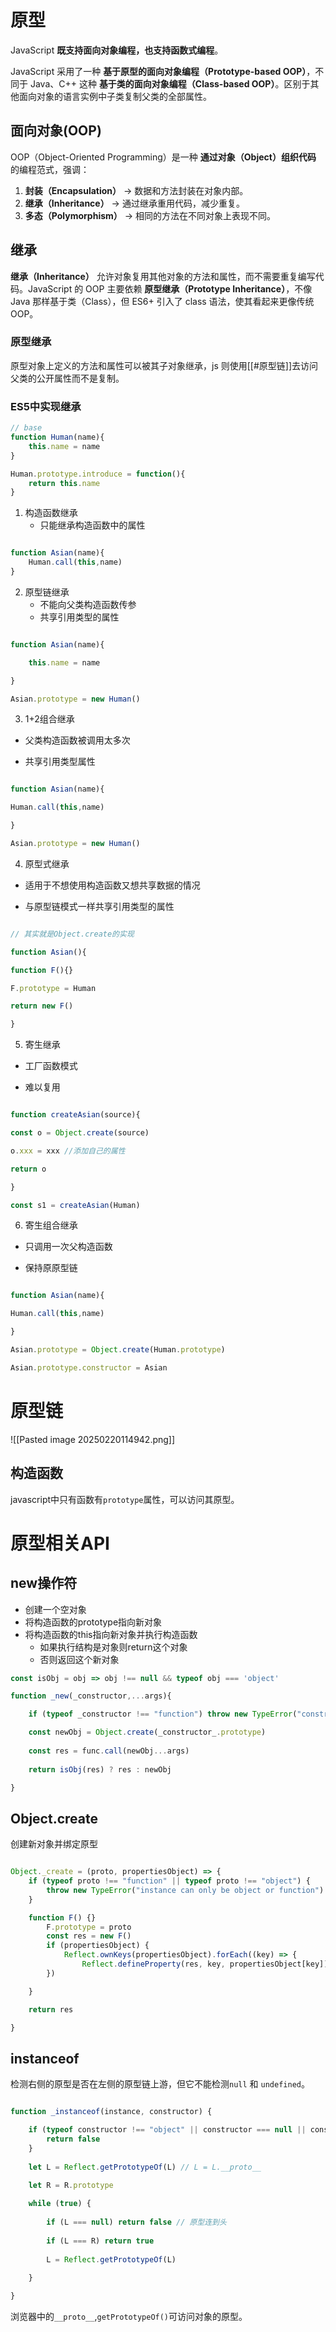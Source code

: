 

# 原型
JavaScript **既支持面向对象编程，也支持函数式编程**。

JavaScript 采用了一种 **基于原型的面向对象编程（Prototype-based OOP）**，不同于 Java、C++ 这种 **基于类的面向对象编程（Class-based OOP）**。区别于其他面向对象的语言实例中子类复制父类的全部属性。

## 面向对象(OOP)
OOP（Object-Oriented Programming）是一种 **通过对象（Object）组织代码** 的编程范式，强调：
1. **封装（Encapsulation）** → 数据和方法封装在对象内部。
2. **继承（Inheritance）** → 通过继承重用代码，减少重复。
3. **多态（Polymorphism）** → 相同的方法在不同对象上表现不同。


## 继承
**继承（Inheritance）** 允许对象复用其他对象的方法和属性，而不需要重复编写代码。JavaScript 的 OOP 主要依赖 **原型继承（Prototype Inheritance）**，不像 Java 那样基于类（Class），但 ES6+ 引入了 class 语法，使其看起来更像传统 OOP。

### 原型继承
原型对象上定义的方法和属性可以被其子对象继承，js 则使用[[#原型链]]去访问父类的公开属性而不是复制。

### ES5中实现继承
```javascript
// base
function Human(name){
	this.name = name
}

Human.prototype.introduce = function(){
	return this.name
}

```

1. 构造函数继承
	- 只能继承构造函数中的属性

```javascript

function Asian(name){
	Human.call(this,name)
}

```

2. 原型链继承
	- 不能向父类构造函数传参
	- 共享引用类型的属性

```javascript

function Asian(name){

	this.name = name

}

Asian.prototype = new Human()

```

  

3. 1+2组合继承

- 父类构造函数被调用太多次

- 共享引用类型属性

```javascript

function Asian(name){

Human.call(this,name)

}

Asian.prototype = new Human()

```

  

4. 原型式继承

- 适用于不想使用构造函数又想共享数据的情况

- 与原型链模式一样共享引用类型的属性

```javascript

// 其实就是Object.create的实现

function Asian(){

function F(){}

F.prototype = Human

return new F()

}

```

  

5. 寄生继承

- 工厂函数模式

- 难以复用

```javascript

function createAsian(source){

const o = Object.create(source)

o.xxx = xxx //添加自己的属性

return o

}

const s1 = createAsian(Human)

```

6. 寄生组合继承

- 只调用一次父构造函数

- 保持原原型链

```javascript

function Asian(name){

Human.call(this,name)

}

Asian.prototype = Object.create(Human.prototype)

Asian.prototype.constructor = Asian

```

# 原型链
![[Pasted image 20250220114942.png]]
## 构造函数
javascript中只有函数有`prototype`属性，可以访问其原型。


# 原型相关API
## new操作符
- 创建一个空对象
- 将构造函数的prototype指向新对象
- 将构造函数的this指向新对象并执行构造函数
	- 如果执行结构是对象则return这个对象
	- 否则返回这个新对象
```javascript
const isObj = obj => obj !== null && typeof obj === 'object'

function _new(_constructor,...args){

	if (typeof _constructor !== "function") throw new TypeError("constructor must new a function");

	const newObj = Object.create(_constructor_.prototype)
	
	const res = func.call(newObj...args)
	
	return isObj(res) ? res : newObj

}
```

## Object.create
创建新对象并绑定原型
```javascript

Object._create = (proto, propertiesObject) => {
	if (typeof proto !== "function" || typeof proto !== "object") {
		throw new TypeError("instance can only be object or function")
	}

	function F() {}
		F.prototype = proto
		const res = new F()
		if (propertiesObject) {
			Reflect.ownKeys(propertiesObject).forEach((key) => {
				Reflect.defineProperty(res, key, propertiesObject[key])
		})

	}

	return res

}

```
##  instanceof
检测右侧的原型是否在左侧的原型链上游，但它不能检测`null` 和 `undefined`。
```javascript

function _instanceof(instance, constructor) {

	if (typeof constructor !== "object" || constructor === null || constructor === undefined) {
		return false
	}
	
	let L = Reflect.getPrototypeOf(L) // L = L.__proto__
	
	let R = R.prototype

	while (true) {
	
		if (L === null) return false // 原型连到头
		
		if (L === R) return true
		
		L = Reflect.getPrototypeOf(L)
	
	}

}
```
浏览器中的`__proto__`,`getPrototypeOf()`可访问对象的原型。